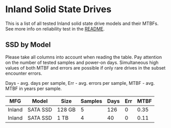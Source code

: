 Inland Solid State Drives
=========================

This is a list of all tested Inland solid state drive models and their MTBFs. See
more info on reliability test in the [README](https://github.com/linuxhw/SMART).

SSD by Model
------------

Please take all columns into account when reading the table. Pay attention on the
number of tested samples and power-on days. Simultaneous high values of both MTBF
and errors are possible if only rare drives in the subset encounter errors.

Days - avg. days per sample,
Err  - avg. errors per sample,
MTBF - avg. MTBF in years per sample.

| MFG       | Model              | Size   | Samples | Days  | Err   | MTBF |
|-----------|--------------------|--------|---------|-------|-------|------|
| Inland    | SATA SSD           | 128 GB | 5       | 126   | 0     | 0.35   |
| Inland    | SATA SSD           | 1 TB   | 4       | 40    | 0     | 0.11   |
